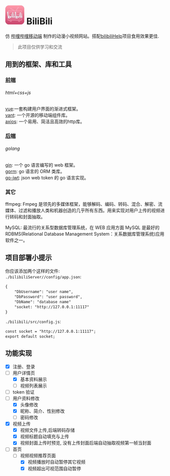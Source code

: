 # <img src="./bilibili_logo.jpg" width="60px" height="60px"> BiliBili

仿 [哔哩哔哩移动端](https://m.bilibili.com/) 制作的动漫小视频网站。搭配[bilibiliHelp](http://github.com/NorthOrange/bilibiliHelp)项目食用效果更佳.

> 此项目仅供学习和交流

## 用到的框架、库和工具
### [前端](./bilibiliServer)
###### html+css+js
[vue](https://cn.vuejs.org/):一套构建用户界面的渐进式框架。 <br>
[vant](https://youzan.github.io/vant/#/zh-CN/): 一个开源的移动端组件库。 <br>
[axios](http://www.axios-js.com/): 一个易用、简洁且高效的http库。 <br>
### [后端](./bilibiliServer)
###### golang
[gin](https://github.com/gin-gonic/gin): 一个 go 语言编写的 web 框架。 <br>
[gorm](https://gorm.io/zh_CN/): go 语言的 ORM 类库。 <br>
[go-jwt](https://github.com/dgrijalva/jwt-go): json web token 的 go 语言实现。<br>

### 其它
ffmpeg: Fmpeg 是领先的多媒体框架，能够解码、编码、转码、混合、解密、流媒体、过滤和播放人类和机器创造的几乎所有东西。用来实现对用户上传的视频进行转码和封面抽取。<br>

MySQL: 最流行的关系型数据库管理系统，在 WEB 应用方面 MySQL 是最好的 RDBMS(Relational Database Management System：关系数据库管理系统)应用软件之一。 <br>


## 项目部署小提示
你应该添加两个这样的文件: <br>
`./bilibiliServer//config/app.json`:

```
{
    "DbUsername": "user name",
    "DbPassword": "user password",
    "DbName": "database name"
    "socket: "http://127.0.0.1:11117"
}
```

`./bilibili/src/config.js`:

```
const socket = "http://127.0.0.1:11117";
export default socket;
```

## 功能实现

- [x] 注册、登录
- [ ] 用户详情页
  - [x] 基本资料展示
  - [ ] 视频列表展示
- [ ] token 验证
- [ ] 用户资料修改
  - [x] 头像修改
  - [x] 昵称、简介、性别修改
  - [ ] 密码修改
- [x] 视频上传
  - [x] 视频文件上传,后端转码存储
  - [x] 视频标题自动填充与上传
  - [x] 视频封面上传时预览, 没有上传封面后端自动抽取视频第一帧当封面
- [ ] 首页
  - [ ] 视频视频推荐页面
    - [x] 视频播放时自动暂停其它视频
    - [x] 视频超出可视范围自动暂停
